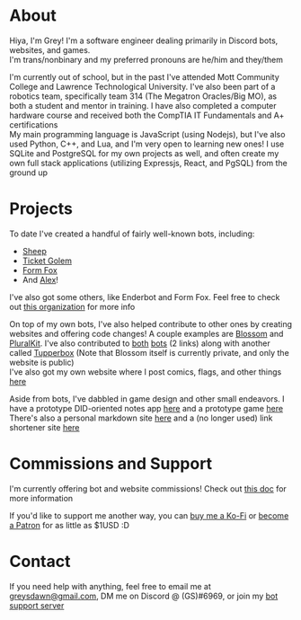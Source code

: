 # About
Hiya, I'm Grey! I'm a software engineer dealing primarily in Discord bots, websites, and games.  
I'm trans/nonbinary and my preferred pronouns are he/him and they/them

I'm currently out of school, but in the past I've attended Mott Community College and Lawrence Technological University. I've also been part of a robotics team, specifically team 314 (The Megatron Oracles/Big MO), as both a student and mentor in training. I have also completed a computer hardware course and received both the CompTIA IT Fundamentals and A+ certifications  
My main programming language is JavaScript (using Nodejs), but I've also used Python, C++, and Lua, and I'm very open to learning new ones! I use SQLite and PostgreSQL for my own projects as well, and often create my own full stack applications (utilizing Expressjs, React, and PgSQL) from the ground up

# Projects

To date I've created a handful of fairly well-known bots, including:
- [Sheep](https://github.com/greys-bots/sheep)
- [Ticket Golem](https://github.com/greys-bots/ticket-golem)
- [Form Fox](https://github.com/greys-bots/form-fox)
- And [Alex](https://github.com/greys-bots/alex)!

I've also got some others, like Enderbot and Form Fox. Feel free to check out [this organization](https://github.com/greys-bots) for more info

On top of my own bots, I've also helped contribute to other ones by creating websites and offering code changes! A couple examples are [Blossom](https://blossombot.pink) and [PluralKit](https://pk.greysdawn.com). I've also contributed to [both](https://github.com/Blossombot/Website) [bots](https://github.com/xSke/Pluralkit) (2 links) along with another called [Tupperbox](https://github.com/Keterr/Tupperbox) (Note that Blossom itself is currently private, and only the website is public)  
I've also got my own website where I post comics, flags, and other things [here](https://greysdawn.com)

Aside from bots, I've dabbled in game design and other small endeavors. I have a prototype DID-oriented notes app [here](https://github.com/greysdawn/syscomm) and a prototype game [here](https://github.com/greysdawn/anima-ptt)  
There's also a personal markdown site [here](https://github.com/greysdawn/md-bin) and a (no longer used) link shortener site [here](https://github.com/greysdawn/linkcutter)

# Commissions and Support
I'm currently offering bot and website commissions! Check out [this doc](https://docs.google.com/document/d/1hvqvqdWj0mpHeNjo_mr2AHF7La32nkp4BDLxO1dvTHw/edit?usp=drivesdk) for more information

If you'd like to support me another way, you can [buy me a Ko-Fi](https://ko-fi.com/greysdawn) or [become a Patron](https://patreon.com/greysdawn) for as little as $1USD :D

# Contact
If you need help with anything, feel free to email me at greysdawn@gmail.com, DM me on Discord @ (GS)#6969, or join my [bot support server](https://discord.gg/EvDmXGt)
